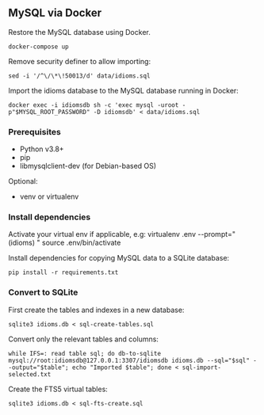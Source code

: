 ## MySQL via Docker

Restore the MySQL database using Docker.

`docker-compose up`

Remove security definer to allow importing:

`sed -i '/^\/\*\!50013/d' data/idioms.sql`

Import the idioms database to the MySQL database running in Docker:

`docker exec -i idiomsdb sh -c 'exec mysql -uroot -p"$MYSQL_ROOT_PASSWORD" -D idiomsdb' < data/idioms.sql`

### Prerequisites

- Python v3.8+
- pip
- libmysqlclient-dev (for Debian-based OS)

Optional:
- venv or virtualenv

### Install dependencies

Activate your virtual env if applicable, e.g:
    virtualenv .env --prompt="(idioms) "
    source .env/bin/activate

Install dependencies for copying MySQL data to a SQLite database:

    pip install -r requirements.txt

### Convert to SQLite

First create the tables and indexes in a new database:

    sqlite3 idioms.db < sql-create-tables.sql

Convert only the relevant tables and columns:

    while IFS=: read table sql; do db-to-sqlite mysql://root:idiomsdb@127.0.0.1:3307/idiomsdb idioms.db --sql="$sql" --output="$table"; echo "Imported $table"; done < sql-import-selected.txt

Create the FTS5 virtual tables:

    sqlite3 idioms.db < sql-fts-create.sql

